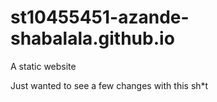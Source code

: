 # st10455451-azande-shabalala.github.io
A static website

Just wanted to see a few changes with this sh*t
